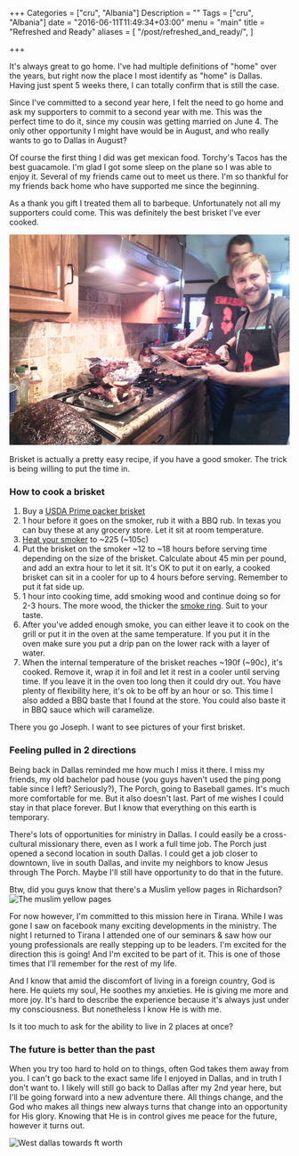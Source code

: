 +++
Categories = ["cru", "Albania"]
Description = ""
Tags = ["cru", "Albania"]
date = "2016-06-11T11:49:34+03:00"
menu = "main"
title = "Refreshed and Ready"
aliases = [
  "/post/refreshed_and_ready/",
]

+++

It's always great to go home.  I've had multiple definitions of "home" over the years, but right now the place I most identify as "home" is Dallas.  Having just spent 5 weeks there, I can totally confirm that is still the case.

Since I've committed to a second year here, I felt the need to go home and ask my supporters to commit to a second year with me.  This was the perfect time to do it, since my cousin was getting married on June 4.  The only other opportunity I might have would be in August, and who really wants to go to Dallas in August?

Of course the first thing I did was get mexican food.  Torchy's Tacos has the best guacamole.  I'm glad I got some sleep on the plane so I was able to enjoy it.  Several of my friends came out to meet us there.  I'm so thankful for my friends back home who have supported me since the beginning.

As a thank you gift I treated them all to barbeque.  Unfortunately not all my supporters could come.  This was definitely the best brisket I've ever cooked.

![Some delicious meat](/images/2016/bbq_06_05_2016.jpg)

Brisket is actually a pretty easy recipe, if you have a good smoker.  The trick is being willing to put the time in.

### How to cook a brisket
1. Buy a [USDA Prime packer brisket](http://www.texasmonthly.com/food/bbq-anatomy-101-know-your-brisket/)
2. 1 hour before it goes on the smoker, rub it with a BBQ rub.  In texas you can buy these at any grocery store.  Let it sit at room temperature.
3. [Heat your smoker](http://www.wikihow.com/Use-a-Charcoal-Smoker) to ~225 (~105c)
4. Put the brisket on the smoker ~12 to ~18 hours before serving time depending on the size of the brisket.  Calculate about 45 min per pound, and add an extra hour to let it sit.  It's OK to put it on early, a cooked brisket can sit in a cooler for up to 4 hours before serving.
Remember to put it fat side up.
5. 1 hour into cooking time, add smoking wood and continue doing so for 2-3 hours.  The more wood, the thicker the [smoke ring](http://bbq.about.com/od/barbecuehelp/g/gsmokering.htm).  Suit to your taste.
6. After you've added enough smoke, you can either leave it to cook on the grill or put it in the oven at the same temperature.  If you put it in the oven make sure you put a drip pan on the lower rack with a layer of water.
7. When the internal temperature of the brisket reaches ~190f (~90c), it's cooked.  Remove it, wrap it in foil and let it rest in a cooler until serving time.  If you leave it in the oven too long then it could dry out.  You have plenty of flexibility here, it's ok to be off by an hour or so.  This time I also added a BBQ baste that I found at the store.  You could also baste it in BBQ sauce which will caramelize.

There you go Joseph.  I want to see pictures of your first brisket.

### Feeling pulled in 2 directions

Being back in Dallas reminded me how much I miss it there.  I miss my friends, my old bachelor pad house (you guys haven't used the ping pong table since I left? Seriously?), The Porch, going to Baseball games.  It's much more comfortable for me.  But it also doesn't last.  Part of me wishes I could stay in that place forever.  But I know that everything on this earth is temporary.

There's lots of opportunities for ministry in Dallas.  I could easily be a cross-cultural missionary there, even as I work a full time job.  The Porch just opened a second location in south Dallas.  I could get a job closer to downtown, live in south Dallas, and invite my neighbors to know Jesus through The Porch.  Maybe I'll still have opportunity to do that in the future.

Btw, did you guys know that there's a Muslim yellow pages in Richardson?
![The muslim yellow pages](/images/2016/muslim_yellow_pages.640x.jpg)

For now however, I'm committed to this mission here in Tirana.  While I was gone I saw on facebook many exciting developments in the ministry.  The night I returned to Tirana I attended one of our seminars & saw how our young professionals are really stepping up to be leaders.  I'm excited for the direction this is going!  And I'm excited to be part of it.  This is one of those times that I'll remember for the rest of my life.

And I know that amid the discomfort of living in a foreign country, God is here.  He quiets my soul, He soothes my anxieties.  He is giving me more and more joy.  It's hard to describe the experience because it's always just under my consciousness.  But nonetheless I know He is with me.

Is it too much to ask for the ability to live in 2 places at once?

### The future is better than the past

When you try too hard to hold on to things, often God takes them away from you.  I can't go back to the exact same life I enjoyed in Dallas, and in truth I don't want to.  I likely will still go back to Dallas after my 2nd year here, but I'll be going forward into a new adventure there.  All things change, and the God who makes all things new always turns that change into an opportunity for His glory.  Knowing that He is in control gives me peace for the future, however it turns out.

![West dallas towards ft worth](/images/2016/west_dallas_towards_ft_worth.640x.jpg)